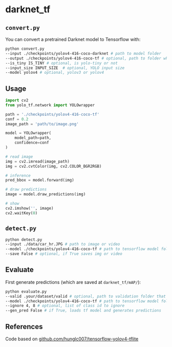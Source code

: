 # darknet_tf

## ``convert.py``
You can convert a pretrained Darknet model to Tensorflow with:
```bash
python convert.py 
--input ./checkpoints/yolov4-416-coco-darknet # path to model folder
--output ./checkpoints/yolov4-416-coco-tf # optional, path to folder where the converted tf model is saved
--is_tiny IS_TINY # optional, is yolo-tiny or not
--input_size INPUT_SIZE  # optional, YOLO input size
--model yolov4 # optional, yolov3 or yolov4
```

## Usage

```python
import cv2
from yolo_tf.network import YOLOwrapper

path = './checkpoints/yolov4-416-coco-tf'
conf = 0.2
image_path = 'path/to/image.png'

model = YOLOwrapper(
    model_path=path,
    confidence=conf
)

# read image
img = cv2.imread(image_path)
img = cv2.cvtColor(img, cv2.COLOR_BGR2RGB)

# inference
pred_bbox = model.forward(img)

# draw predictions
image = model.draw_predictions(img)

# show
cv2.imshow('', image)
cv2.waitKey(0)
```

## ``detect.py``
```bash
python detect.py 
--input ./data/car_hr.JPG # path to image or video
--model ./checkpoints/yolov4-416-coco-tf # path to tensorflow model folder
--save False # optional, if True saves img or video
```

## Evaluate
First generate predictions (which are saved at ``darknet_tf/mAP/``):
```bash
python evaluate.py
--valid .your/dataset/valid # optional, path to validation folder that includes labels stored as .txt files (one file per image)
--model ./checkpoints/yolov4-416-coco-tf # path to tensorflow model folder
--ignore 4, 8 # optional, list of class id to ignore
--gen_pred False # if True, loads tf model and generates predictions
```

## References
Code based on [github.com/hunglc007/tensorflow-yolov4-tflite](https://github.com/hunglc007/tensorflow-yolov4-tflite)

